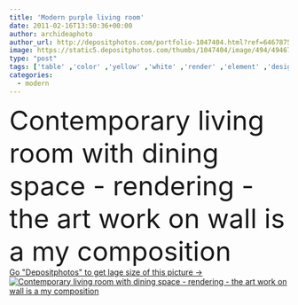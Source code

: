 ```yaml
---
title: 'Modern purple living room'
date: 2011-02-16T13:50:36+00:00
author: archideaphoto
author_url: http://depositphotos.com/portfolio-1047404.html?ref=64678756
image: https://static5.depositphotos.com/thumbs/1047404/image/494/4946755/api_thumb_450.jpg?forcejpeg=true
type: "post"
tags: ['table' ,'color' ,'yellow' ,'white' ,'render' ,'element' ,'design' ,'space' ,'glass' ,'luxury' ,'beautiful' ,'sale' ,'bright' ,'art' ,'Decor' ,'comfortable' ,'detail' ,'flowers' ,'light' ,'wooden' ,'lifestyles' ,'chair' ,'style' ,'frame' ,'dinner' ,'carpet' ,'modern' ,'paint' ,'violet' ,'cat' ,'elements' ,'creative' ,'purple' ,'building' ,'house' ,'wall' ,'lamp' ,'domestic' ,'interior' ,'indoor' ,'cozy' ,'insect' ,'beige' ,'home' ,'fingers' ,'with' ,'work' ,'clean' ,'salon' ]
categories: 
  - modern
---
```

<div aling="center">
            <font size="60"> Contemporary living room with dining space - rendering - the art work on wall is a my composition</font>   
</div>
<div>
    <a href='https://depositphotos.com/4946755/stock-photo-modern-purple-living-room.html?ref=64678756' target=_blank > Go "Depositphotos" to get lage size of this picture ->
        <img href='https://depositphotos.com/4946755/stock-photo-modern-purple-living-room.html?ref=64678756' src='https://static5.depositphotos.com/1047404/494/i/950/depositphotos_4946755-stock-photo-modern-purple-living-room.jpg?forcejpeg=true' alt='Contemporary living room with dining space - rendering - the art work on wall is a my composition' >
    </a>
</div>

